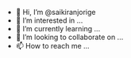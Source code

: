 - 👋 Hi, I’m @saikiranjorige
- 👀 I’m interested in ...
- 🌱 I’m currently learning ...
- 💞️ I’m looking to collaborate on ...
- 📫 How to reach me ...

<!---
saikiranjorige/saikiranjorige is a ✨ special ✨ repository because its `README.md` (this file) appears on your GitHub profile.
You can click the Preview link to take a look at your changes.
--->
